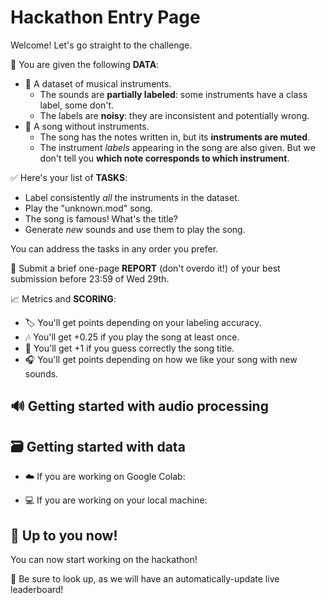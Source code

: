 # Hackathon Entry Page

Welcome! Let's go straight to the challenge.

📂 You are given the following **DATA**:

- 🎺 A dataset of musical instruments.
  - The sounds are **partially labeled**: some instruments have a class label, some don't.
  - The labels are **noisy**: they are inconsistent and potentially wrong.
- 🎼 A song without instruments.
  - The song has the notes written in, but its **instruments are muted**.
  - The instrument *labels* appearing in the song are also given. But we don't tell you **which note corresponds to which instrument**.

✅ Here's your list of **TASKS**:

- Label consistently *all* the instruments in the dataset.
- Play the "unknown.mod" song.
- The song is famous! What's the title?
- Generate *new* sounds and use them to play the song.

You can address the tasks in any order you prefer.

📄 Submit a brief one-page **REPORT** (don't overdo it!) of your best submission before 23:59 of Wed 29th.

📈 Metrics and **SCORING**:

- 🏷️ You'll get points depending on your labeling accuracy.
- 🎶 You'll get +0.25 if you play the song at least once.
- 🤩 You'll get +1 if you guess correctly the song title.
- 🎧 You'll get points depending on how we like your song with new sounds.

## 🔊 Getting started with audio processing

## 🗃️ Getting started with data

- ☁️ If you are working on Google Colab:

- 💻 If you are working on your local machine:

## 🚀 Up to you now!

You can now start working on the hackathon!

🏁 Be sure to look up, as we will have an automatically-update live leaderboard! 
